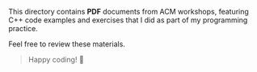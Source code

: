 This directory contains **PDF** documents from ACM workshops, featuring C++ code examples and exercises that I did as part of my programming practice.

Feel free to review these materials. 
> Happy coding! 🚀